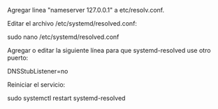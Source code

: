 Agregar linea "nameserver 127.0.0.1" a etc/resolv.conf.

Editar el archivo /etc/systemd/resolved.conf:

sudo nano /etc/systemd/resolved.conf

Agregar o editar la siguiente línea para que systemd-resolved use otro puerto:

DNSStubListener=no

Reiniciar el servicio:

sudo systemctl restart systemd-resolved

